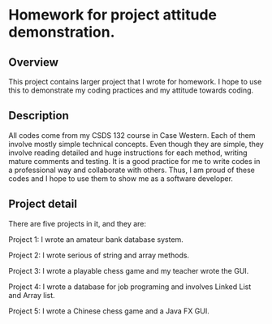 # Homework for project attitude demonstration.
## Overview
This project contains larger project that I wrote for homework. I hope to use this to demonstrate my coding practices and my attitude towards coding.

## Description
All codes come from my CSDS 132 course in Case Western. Each of them involve mostly simple technical concepts. 
Even though they are simple, they involve reading detailed and huge instructions for each method, writing mature comments and testing.
It is a good practice for me to write codes in a professional way and collaborate with others.
Thus, I am proud of these codes and I hope to use them to show me as a software developer.


## Project detail
There are five projects in it, and they are:

Project 1: I wrote an amateur bank database system. 

Project 2: I wrote serious of string and array methods.

Project 3: I wrote a playable chess game and my teacher wrote the GUI.

Project 4: I wrote a database for job programing and involves Linked List and Array list.

Project 5: I wrote a Chinese chess game and a Java FX GUI.